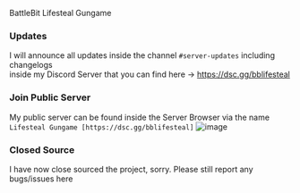 BattleBit Lifesteal Gungame

### Updates
I will announce all updates inside the channel `#server-updates` including changelogs<br>inside my Discord Server that you can find here -> https://dsc.gg/bblifesteal

### Join Public Server
My public server can be found inside the Server Browser via the name<br>`Lifesteal Gungame [https://dsc.gg/bblifesteal]`
![image](https://github.com/DasIschBims/BattleBitLifeSteal/assets/46683337/8062fc17-ecf5-4ad1-8c82-0ea47cb449c7)

### Closed Source

I have now close sourced the project, sorry. Please still report any bugs/issues here
